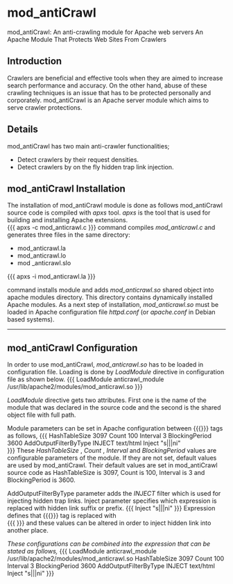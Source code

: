 # mod_antiCrawl
mod_antiCrawl: An anti-crawling module for Apache web servers
An Apache Module That Protects Web Sites From Crawlers

## Introduction

Crawlers  are  beneficial  and  effective  tools  when  they  are  aimed  to  increase  search performance  and  accuracy.  On  the  other  hand,  abuse  of  these  crawling  techniques  is  an issue  that  has  to  be  protected  personally  and  corporately.  mod_antiCrawl  is  an  Apache 
server module which aims to serve crawler protections. 


## Details

mod_antiCrawl has two main anti-crawler functionalities;
  * Detect crawlers by their request densities.
  * Detect crawlers by on the fly hidden trap link injection.


## mod_antiCrawl Installation
The installation of mod_antiCrawl module is done as follows mod_antiCrawl source code is compiled with *apxs* tool. *apxs* is the tool that is used for building and installing Apache extensions.  
{{{
apxs -c mod_anticrawl.c 
}}}
command  compiles  *mod_anticrawl.c*  and  generates  three  files  in  the  same  directory: 
  * mod_anticrawl.la 
  * mod_anticrawl.lo 
  * mod _anticrawl.slo 

{{{
apxs -i mod_anticrawl.la 
}}}

command  installs  module  and  adds  *mod_anticrawl.so*  shared  object  into  apache  modules directory. This directory contains dynamically installed Apache modules. As a next step of installation, *mod_anticrawl.so*  must  be  loaded  in  Apache  configuration  file  *httpd.conf*  (or 
*apache.conf* in Debian based systems). 
 
----

## mod_antiCrawl Configuration
 
In order to use mod_antiCrawl, *mod_anticrawl.so* has to be loaded in configuration file. Loading is done by *LoadModule* directive in configuration file as shown below. 
{{{
LoadModule anticrawl_module /usr/lib/apache2/modules/mod_anticrawl.so 
}}}

*LoadModule* directive  gets  two  attributes.  First  one  is  the  name  of  the  module  that  was declared in the source code and the second is the shared object file with full path. 
  
Module  parameters  can  be  set  in  Apache  configuration  between 
{{{<IfModule></IfModule>}}} tags as follows, 
{{{ 
  <IfModule mod_anticrawl.c> 
      HashTableSize 3097 
      Count 100 
      Interval 3 
      BlockingPeriod 3600 
      AddOutputFilterByType INJECT text/html 
      Inject "s|</a>|</a><a href=dontclick.html style=display:none;>link</a>|ni" 
  </IfModule>  
}}} 
These *HashTableSize* , *Count* ,  *Interval* and *BlockingPeriod* values are configurable parameters  of  the  module.  If  they  are  not  set,  default  values  are  used  by  mod_antiCrawl. Their  default  values  are  set  in  mod_antiCrawl  source  code  as  HashTableSize  is  3097, Count is 100, Interval is 3 and BlockingPeriod is 3600.
 
AddOutputFilterByType  parameter  adds  the  *INJECT*  filter  which  is  used  for injecting hidden trap links.  Inject parameter specifies which expression is replaced with hidden link suffix or prefix. 
{{{ 
Inject "s|</a>|</a><a href=dontclick.html style=display:none;>link</a>|ni" 
}}} 
Expression defines that {{{</a>}}} tag is replaced with     
{{{ 
</a><a href=dontclick.html style=display:none;>link</a> 
}}} 
and these values can be altered in order to inject hidden link into another place.  
 

*These configurations can be combined into the expression that can be stated as follows,*
{{{ 
LoadModule anticrawl_module /usr/lib/apache2/modules/mod_anticrawl.so 
<IfModule mod_anticrawl.c> 
    HashTableSize 3097 
    Count 100 
    Interval 3 
    BlockingPeriod 3600 
    AddOutputFilterByType INJECT text/html 
    Inject "s|</a>|</a><a href=dontclick.html style=display:none;>link</a>|ni" 
</IfModule>
}}}
